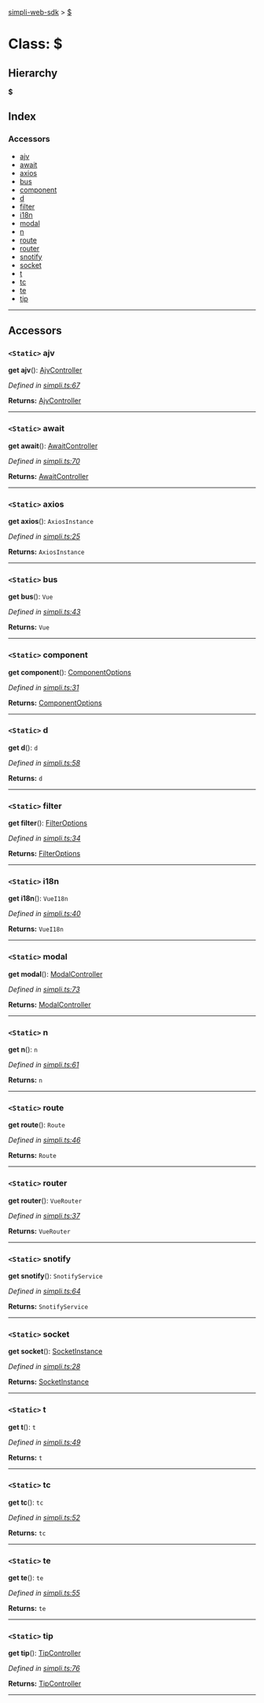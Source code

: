 [simpli-web-sdk](../README.md) > [$](../classes/_.md)

# Class: $

## Hierarchy

**$**

## Index

### Accessors

* [ajv](_.md#ajv)
* [await](_.md#await)
* [axios](_.md#axios)
* [bus](_.md#bus)
* [component](_.md#component)
* [d](_.md#d)
* [filter](_.md#filter)
* [i18n](_.md#i18n)
* [modal](_.md#modal)
* [n](_.md#n)
* [route](_.md#route)
* [router](_.md#router)
* [snotify](_.md#snotify)
* [socket](_.md#socket)
* [t](_.md#t)
* [tc](_.md#tc)
* [te](_.md#te)
* [tip](_.md#tip)

---

## Accessors

<a id="ajv"></a>

### `<Static>` ajv

**get ajv**(): [AjvController](ajvcontroller.md)

*Defined in [simpli.ts:67](https://github.com/simplitech/simpli-web-sdk/blob/4ed922b/src/simpli.ts#L67)*

**Returns:** [AjvController](ajvcontroller.md)

___
<a id="await"></a>

### `<Static>` await

**get await**(): [AwaitController](awaitcontroller.md)

*Defined in [simpli.ts:70](https://github.com/simplitech/simpli-web-sdk/blob/4ed922b/src/simpli.ts#L70)*

**Returns:** [AwaitController](awaitcontroller.md)

___
<a id="axios"></a>

### `<Static>` axios

**get axios**(): `AxiosInstance`

*Defined in [simpli.ts:25](https://github.com/simplitech/simpli-web-sdk/blob/4ed922b/src/simpli.ts#L25)*

**Returns:** `AxiosInstance`

___
<a id="bus"></a>

### `<Static>` bus

**get bus**(): `Vue`

*Defined in [simpli.ts:43](https://github.com/simplitech/simpli-web-sdk/blob/4ed922b/src/simpli.ts#L43)*

**Returns:** `Vue`

___
<a id="component"></a>

### `<Static>` component

**get component**(): [ComponentOptions](../interfaces/componentoptions.md)

*Defined in [simpli.ts:31](https://github.com/simplitech/simpli-web-sdk/blob/4ed922b/src/simpli.ts#L31)*

**Returns:** [ComponentOptions](../interfaces/componentoptions.md)

___
<a id="d"></a>

### `<Static>` d

**get d**(): `d`

*Defined in [simpli.ts:58](https://github.com/simplitech/simpli-web-sdk/blob/4ed922b/src/simpli.ts#L58)*

**Returns:** `d`

___
<a id="filter"></a>

### `<Static>` filter

**get filter**(): [FilterOptions](../interfaces/filteroptions.md)

*Defined in [simpli.ts:34](https://github.com/simplitech/simpli-web-sdk/blob/4ed922b/src/simpli.ts#L34)*

**Returns:** [FilterOptions](../interfaces/filteroptions.md)

___
<a id="i18n"></a>

### `<Static>` i18n

**get i18n**(): `VueI18n`

*Defined in [simpli.ts:40](https://github.com/simplitech/simpli-web-sdk/blob/4ed922b/src/simpli.ts#L40)*

**Returns:** `VueI18n`

___
<a id="modal"></a>

### `<Static>` modal

**get modal**(): [ModalController](modalcontroller.md)

*Defined in [simpli.ts:73](https://github.com/simplitech/simpli-web-sdk/blob/4ed922b/src/simpli.ts#L73)*

**Returns:** [ModalController](modalcontroller.md)

___
<a id="n"></a>

### `<Static>` n

**get n**(): `n`

*Defined in [simpli.ts:61](https://github.com/simplitech/simpli-web-sdk/blob/4ed922b/src/simpli.ts#L61)*

**Returns:** `n`

___
<a id="route"></a>

### `<Static>` route

**get route**(): `Route`

*Defined in [simpli.ts:46](https://github.com/simplitech/simpli-web-sdk/blob/4ed922b/src/simpli.ts#L46)*

**Returns:** `Route`

___
<a id="router"></a>

### `<Static>` router

**get router**(): `VueRouter`

*Defined in [simpli.ts:37](https://github.com/simplitech/simpli-web-sdk/blob/4ed922b/src/simpli.ts#L37)*

**Returns:** `VueRouter`

___
<a id="snotify"></a>

### `<Static>` snotify

**get snotify**(): `SnotifyService`

*Defined in [simpli.ts:64](https://github.com/simplitech/simpli-web-sdk/blob/4ed922b/src/simpli.ts#L64)*

**Returns:** `SnotifyService`

___
<a id="socket"></a>

### `<Static>` socket

**get socket**(): [SocketInstance](../interfaces/socketinstance.md)

*Defined in [simpli.ts:28](https://github.com/simplitech/simpli-web-sdk/blob/4ed922b/src/simpli.ts#L28)*

**Returns:** [SocketInstance](../interfaces/socketinstance.md)

___
<a id="t"></a>

### `<Static>` t

**get t**(): `t`

*Defined in [simpli.ts:49](https://github.com/simplitech/simpli-web-sdk/blob/4ed922b/src/simpli.ts#L49)*

**Returns:** `t`

___
<a id="tc"></a>

### `<Static>` tc

**get tc**(): `tc`

*Defined in [simpli.ts:52](https://github.com/simplitech/simpli-web-sdk/blob/4ed922b/src/simpli.ts#L52)*

**Returns:** `tc`

___
<a id="te"></a>

### `<Static>` te

**get te**(): `te`

*Defined in [simpli.ts:55](https://github.com/simplitech/simpli-web-sdk/blob/4ed922b/src/simpli.ts#L55)*

**Returns:** `te`

___
<a id="tip"></a>

### `<Static>` tip

**get tip**(): [TipController](tipcontroller.md)

*Defined in [simpli.ts:76](https://github.com/simplitech/simpli-web-sdk/blob/4ed922b/src/simpli.ts#L76)*

**Returns:** [TipController](tipcontroller.md)

___

